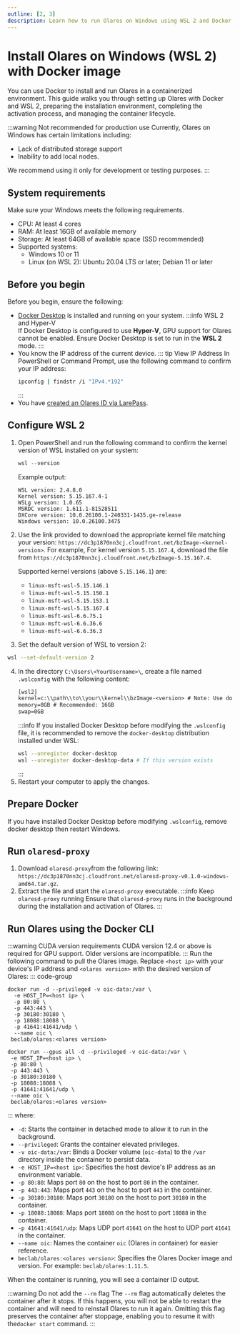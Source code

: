 ```yaml
---
outline: [2, 3]
description: Learn how to run Olares on Windows using WSL 2 and Docker, including system preparation, configuration, and container management.
---
```

# Install Olares on Windows (WSL 2) with Docker image
You can use Docker to install and run Olares in a containerized environment. This guide walks you through setting up Olares with Docker and WSL 2, preparing the installation environment, completing the activation process, and managing the container lifecycle.

:::warning Not recommended for production use
Currently, Olares on Windows has certain limitations including:
- Lack of distributed storage support
- Inability to add local nodes.

We recommend using it only for development or testing purposes.
:::
<!--@include: ./reusables.md{41,47}-->

## System requirements
Make sure your Windows meets the following requirements.
- CPU: At least 4 cores
- RAM: At least 16GB of available memory
- Storage: At least 64GB of available space (SSD recommended)
- Supported systems:
    - Windows 10 or 11
    - Linux (on WSL 2): Ubuntu 20.04 LTS or later; Debian 11 or later

## Before you begin
Before you begin, ensure the following:
- [Docker Desktop](https://docs.docker.com/desktop/setup/install/windows-install/)  is installed and running on your system.
  :::info WSL 2 and Hyper-V  
  If Docker Desktop is configured to use **Hyper-V**, GPU support for Olares cannot be enabled. Ensure Docker Desktop is set to run in the **WSL 2** mode.
  :::
- You know the IP address of the current device.
  ::: tip View IP Address
  In PowerShell or Command Prompt, use the following command to confirm your IP address:
  ```bash
  ipconfig | findstr /i "IPv4.*192"
  ```
    :::
- You have [created an Olares ID via LarePass](/manual/get-started/create-olares-id.md).

## Configure WSL 2
1. Open PowerShell and run the following command to confirm the kernel version of WSL installed on your system:
   ```powershell
   wsl --version
   ```
   Example output:
   ```PowerShell{2}
   WSL version: 2.4.8.0
   Kernel version: 5.15.167.4-1
   WSLg version: 1.0.65
   MSRDC version: 1.611.1-81528511
   DXCore version: 10.0.26100.1-240331-1435.ge-release
   Windows version: 10.0.26100.3475
   ```
2. Use the link provided to download the appropriate kernel file matching your version: `https://dc3p1870nn3cj.cloudfront.net/bzImage-<kernel-version>`.
   For example, For kernel version `5.15.167.4`, download the file from `https://dc3p1870nn3cj.cloudfront.net/bzImage-5.15.167.4`.

   Supported kernel versions (above `5.15.146.1`) are:
   -  `linux-msft-wsl-5.15.146.1`
   -  `linux-msft-wsl-5.15.150.1`
   -  `linux-msft-wsl-5.15.153.1`
   -  `linux-msft-wsl-5.15.167.4`
   -  `linux-msft-wsl-6.6.75.1`
   -  `linux-msft-wsl-6.6.36.6`
   -  `linux-msft-wsl-6.6.36.3`
3. Set the default version of WSL to version 2:
  ```bash
  wsl --set-default-version 2
  ```
4. In the directory `C:\Users\<YourUsername>\`, create a file named `.wslconfig` with the following content:
   ```txt
   [wsl2]
   kernel=c:\\path\\to\\your\\kernel\\bzImage-<version> # Note: Use double backslashes (\\) as path separators
   memory=8GB # Recommended: 16GB
   swap=0GB
   ```
   :::info
   If you installed Docker Desktop before modifying the `.wslconfig` file, it is recommended to remove the `docker-desktop` distribution installed under WSL:
   ```bash
   wsl --unregister docker-desktop
   wsl --unregister docker-desktop-data # If this version exists
   ```
   :::
5. Restart your computer to apply the changes.

## Prepare Docker
If you have installed Docker Desktop before modifying `.wslconfig`, remove docker desktop then restart Windows.
   
## Run `olaresd-proxy`
1. Download `olaresd-proxy`from the following link: `https://dc3p1870nn3cj.cloudfront.net/olaresd-proxy-v0.1.0-windows-amd64.tar.gz`.
2. Extract the file and start the `olaresd-proxy` executable.
   :::info Keep `olaresd-proxy` running
   Ensure that `olaresd-proxy` runs in the background during the installation and activation of Olares.
   :::

## Run Olares using the Docker CLI
:::warning CUDA version requirements
CUDA version 12.4 or above is required for GPU support. Older versions are incompatible.
:::
Run the following command to pull the Olares image.
Replace `<host ip>` with your device's IP address and `<olares version>` with the desired version of Olares:
::: code-group
```bash{2,9} [Without GPU support]
docker run -d --privileged -v oic-data:/var \
  -e HOST_IP=<host ip> \
  -p 80:80 \
  -p 443:443 \
  -p 30180:30180 \
  -p 18088:18088 \
  -p 41641:41641/udp \
  --name oic \
 beclab/olares:<olares version>
```
```bash{1,2,9} [With GPU support]
docker run --gpus all -d --privileged -v oic-data:/var \
 -e HOST_IP=<host ip> \
 -p 80:80 \
 -p 443:443 \
 -p 30180:30180 \
 -p 18088:18088 \
 -p 41641:41641/udp \
 --name oic \
 beclab/olares:<olares version>
```
:::
where:
  - `-d`: Starts the container in detached mode to allow it to run in the background.
  - `--privileged`: Grants the container elevated privileges.
  - `-v oic-data:/var`: Binds a Docker volume (`oic-data`) to the `/var` directory inside the container to persist data.
  - `-e HOST_IP=<host ip>`: Specifies the host device's IP address as an environment variable.
  - `-p 80:80`: Maps port `80` on the host to port `80` in the container.
  - `-p 443:443`: Maps port `443` on the host to port `443` in the container.
  - `-p 30180:30180`: Maps port `30180` on the host to port `30180` in the container.
  - `-p 18088:18088`: Maps port `18088` on the host to port `18088` in the container.
  - `-p 41641:41641/udp`: Maps UDP port `41641` on the host to UDP port `41641` in the container.
  - `--name oic`: Names the container `oic` (Olares in container) for easier reference.
  - `beclab/olares:<olares version>`: Specifies the Olares Docker image and version. For example: `beclab/olares:1.11.5`.

When the container is running, you will see a container ID output.

:::warning Do not add the `--rm` flag
The `--rm` flag automatically deletes the container after it stops. If this happens, you will not be able to restart the container and will need to reinstall Olares to run it again. Omitting this flag preserves the container after stoppage, enabling you to resume it with the`docker start` command.
:::

<!--@include: ./install-and-activate-olares.md-->

<!--@include: ./manage-olares-container.md-->

<!--@include: ./reusables.md{35,39}-->
